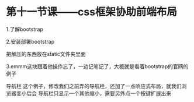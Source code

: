 # 第十一节课——css框架协助前端布局

1.了解bootstrap

2.安装部署bootstrap

把解压的东西放在static文件夹里面

3.emmm这块跟着他操作忘了，一边记笔记了，大概就是看着bootstrap的官网的例子

导航栏 这个例子，修改我们之前弄的导航栏，还加了一点响应式布局，就我们浏览器变小后会
导航栏只显示一个其他缩小，需要另外点一个按键扩展出来

